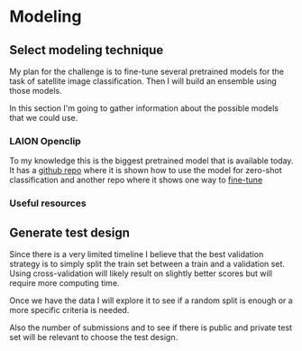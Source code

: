 # Modeling

## Select modeling technique

<!---Document the actual modeling technique that is to be used. If multiple
techniques are applied, perform this task separately for each technique.
Many modeling techniques make specific assumptions about the data—for example,
that all attributes have uniform distributions, no missing values allowed,
class attribute must be symbolic, etc. Record any such assumptions made. --->

My plan for the challenge is to fine-tune several pretrained models for the task
of satellite image classification. Then I will build an ensemble using those models.

In this section I'm going to gather information about the possible models that we
could use.

### LAION Openclip

To my knowledge this is the biggest pretrained model that is available today. It has
a [github repo](https://github.com/mlfoundations/open_clip) where it is shown how
to use the model for zero-shot classification and another repo where it shows one
way to [fine-tune](https://github.com/mlfoundations/wise-ft)

### Useful resources

## Generate test design

<!---Describe the intended plan for training, testing, and evaluating the models.
A primary component of the plan is determining how to divide the available dataset
into training, test, and validation datasets.

Doing a plot of score vs train size could be helpful to decide the validation strategy

Depending on the size of the data we have to decide how we are going to use submissions.
The less the submissions the most confidence we can have on the score. However sometimes
the data distribution is very different, or the size of the data is small and we have
to make a lot of submissions. Sometimes is not easy to have a good correlation between
validation score and LB score
--->

Since there is a very limited timeline I believe that the best validation strategy
is to simply split the train set between a train and a validation set. Using cross-validation will likely result on slightly better scores but will require
more computing time.

Once we have the data I will explore it to see if a random split is enough or
a more specific criteria is needed.

Also the number of submissions and to see if there is public and private test set
will be relevant to choose the test design.
